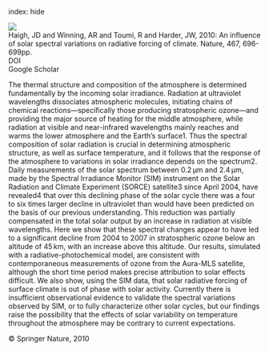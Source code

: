 index: hide

<div class="Citation">
    <div class="Citation-thumb CitationThumb-linked"  data-href="https://doi.org/10.1038/nature09426">
      <img src="https://static.claimspace.cloud/climate-study-static/refs/thumbs/11/Haigh_et_al_2010-thumb.png" />
    </div>

  <div class="Citation-body">
    <div class="Citation-text">Haigh, JD and Winning, AR and Toumi, R and Harder, JW, 2010: An influence of solar spectral variations on radiative forcing of climate. <span class="Article-journal">Nature, </span><span class="Article-volume">467, </span>696-699pp.</div>
    <div class="Citation-links">
      <div class="CitationLink" data-href="https://doi.org/10.1038/nature09426">
        <div class="CitationLink-icon CitationLink-Doi"></div>
        <div class="CitationLink-text">DOI</div>
      </div>
      <div class="CitationLink" data-href="https://scholar.google.com/scholar?q=10.1038/nature09426">
        <div class="CitationLink-icon CitationLink-Scholar"></div>
        <div class="CitationLink-text">Google Scholar</div>
      </div>
    </div>
  </div>
</div>

The thermal structure and composition of the atmosphere is determined fundamentally by the incoming solar irradiance. Radiation at ultraviolet wavelengths dissociates atmospheric molecules, initiating chains of chemical reactions—specifically those producing stratospheric ozone—and providing the major source of heating for the middle atmosphere, while radiation at visible and near-infrared wavelengths mainly reaches and warms the lower atmosphere and the Earth’s surface1. Thus the spectral composition of solar radiation is crucial in determining atmospheric structure, as well as surface temperature, and it follows that the response of the atmosphere to variations in solar irradiance depends on the spectrum2. Daily measurements of the solar spectrum between 0.2 µm and 2.4 µm, made by the Spectral Irradiance Monitor (SIM) instrument on the Solar Radiation and Climate Experiment (SORCE) satellite3 since April 2004, have revealed4 that over this declining phase of the solar cycle there was a four to six times larger decline in ultraviolet than would have been predicted on the basis of our previous understanding. This reduction was partially compensated in the total solar output by an increase in radiation at visible wavelengths. Here we show that these spectral changes appear to have led to a significant decline from 2004 to 2007 in stratospheric ozone below an altitude of 45 km, with an increase above this altitude. Our results, simulated with a radiative-photochemical model, are consistent with contemporaneous measurements of ozone from the Aura-MLS satellite, although the short time period makes precise attribution to solar effects difficult. We also show, using the SIM data, that solar radiative forcing of surface climate is out of phase with solar activity. Currently there is insufficient observational evidence to validate the spectral variations observed by SIM, or to fully characterize other solar cycles, but our findings raise the possibility that the effects of solar variability on temperature throughout the atmosphere may be contrary to current expectations.

<div class="Citation-copy">
&copy; Springer Nature, 2010
</div>